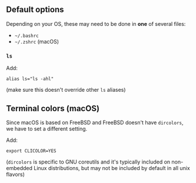 ## Default options

Depending on your OS, these may need to be done in **one** of several files:
- `~/.bashrc`
- `~/.zshrc` (macOS)

### `ls`

Add:
```
alias ls="ls -ahl"
```
(make sure this doesn't override other `ls` aliases)

## Terminal colors (macOS)

Since macOS is based on FreeBSD and FreeBSD doesn't have `dircolors`, we have to set a different setting.

Add:
```
export CLICOLOR=YES
```
(`dircolors` is specific to GNU coreutils and it's typically included on non-embedded Linux distributions, but may not be included by default in all unix flavors)
